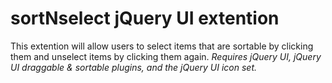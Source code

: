 # sortNselect jQuery UI extention 

This extention will allow users to select items that are sortable by clicking them and unselect items by clicking them again.  _Requires jQuery UI, jQuery UI draggable & sortable plugins, and the jQuery UI icon set._
